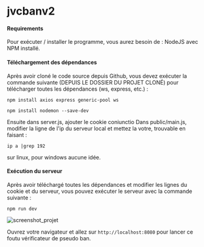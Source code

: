 # jvcbanv2

#### Requirements
Pour exécuter / installer le programme, vous aurez besoin de :
NodeJS avec NPM installé.

#### Téléchargement des dépendances
Après avoir cloné le code source depuis Github, vous devez exécuter la commande suivante (DEPUIS LE DOSSIER DU PROJET CLONÉ) pour télécharger toutes les dépendances (ws, express, etc.) :
```
npm install axios express generic-pool ws
```
```
npm install nodemon --save-dev
```

Ensuite dans server.js, ajouter le cookie coniunctio
Dans public/main.js, modifier la ligne de l'ip du serveur local et mettez la votre, trouvable en faisant :

```
ip a |grep 192
```
sur linux, pour windows aucune idée.


#### Exécution du serveur
Après avoir téléchargé toutes les dépendances et modifier les lignes du cookie et du serveur, vous pouvez exécuter le serveur avec la commande suivante :
```
npm run dev
```
![screenshot_projet]([http://image.noelshack.com/fichiers/2018/51/2/1545147553-screenshot-2.png](https://image.noelshack.com/fichiers/2023/02/6/1673704923-ppppp.png))

Ouvrez votre navigateur et allez sur `http://localhost:8080` pour lancer ce foutu vérificateur de pseudo ban.
